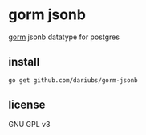 gorm jsonb
==========

[gorm](https://gorm.io) jsonb datatype for postgres

install
-------

```
go get github.com/dariubs/gorm-jsonb
```

license
-------

GNU GPL v3